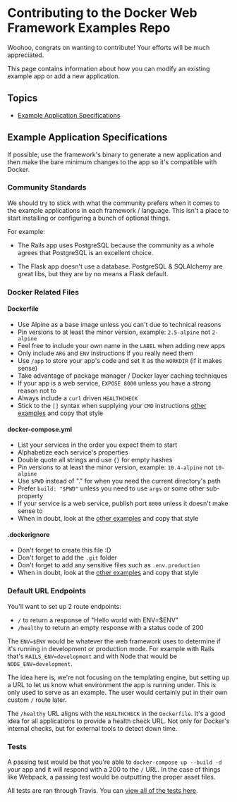 # Contributing to the Docker Web Framework Examples Repo

Woohoo, congrats on wanting to contribute! Your efforts will be much appreciated.

This page contains information about how you can modify an existing example app
or add a new application.

## Topics

- [Example Application Specifications](#example-application-specifications)

## Example Application Specifications

If possible, use the framework's binary to generate a new application and then
make the bare minimum changes to the app so it's compatible with Docker.

### Community Standards

We should try to stick with what the community prefers when it comes to the
example applications in each framework / language. This isn't a place to start
installing or configuring a bunch of optional things.

For example:

- The Rails app uses PostgreSQL because the community as a whole agrees that
PostgreSQL is an excellent choice.

- The Flask app doesn't use a database. PostgreSQL &amp; SQLAlchemy are great
libs, but they are by no means a Flask default.

### Docker Related Files

#### Dockerfile

- Use Alpine as a base image unless you can't due to technical reasons
- Pin versions to at least the minor version, example: `2.5-alpine` not `2-alpine`
- Feel free to include your own name in the `LABEL` when adding new apps
- Only include `ARG` and `ENV` instructions if you really need them
- Use `/app` to store your app's code and set it as the `WORKDIR` (if it makes sense)
- Take advantage of package manager / Docker layer caching techniques
- If your app is a web service, `EXPOSE 8000` unless you have a strong reason not to
- Always include a `curl` driven `HEALTHCHECK`
- Stick to the `[]` syntax when supplying your `CMD` instructions
[other examples](https://github.com/nickjj/docker-web-framework-examples/blob/master/rails/Dockerfile)
and copy that style

#### docker-compose.yml

- List your services in the order you expect them to start
- Alphabetize each service's properties
- Double quote all strings and use `{}` for empty hashes
- Pin versions to at least the minor version, example: `10.4-alpine` not `10-alpine`
- Use `$PWD` instead of "." for when you need the current directory's path
- Prefer `build: "$PWD"` unless you need to use `args` or some other sub-property
- If your service is a web service, publish port `8000` unless it doesn't make sense to
- When in doubt, look at the
[other examples](https://github.com/nickjj/docker-web-framework-examples/blob/master/rails/docker-compose.yml)
and copy that style

#### .dockerignore

- Don't forget to create this file :D
- Don't forget to add the `.git` folder
- Don't forget to add any sensitive files such as `.env.production`
- When in doubt, look at the
[other examples](https://github.com/nickjj/docker-web-framework-examples/blob/master/rails/.dockerignore)
and copy that style

### Default URL Endpoints

You'll want to set up 2 route endpoints:

- `/` to return a response of "Hello world with ENV=$ENV"
- `/healthy` to return an empty response with a status code of 200

The `ENV=$ENV` would be whatever the web framework uses to determine if it's
running in development or production mode. For example with Rails that's
`RAILS_ENV=development` and with Node that would be `NODE_ENV=development`.

The idea here is, we're not focusing on the templating engine, but setting up
a URL to let us know what environment the app is running under. This is only
used to serve as an example. The user would certainly put in their own
custom `/` route later.

The `/healthy` URL aligns with the `HEALTHCHECK` in the `Dockerfile`. It's a
good idea for all applications to provide a health check URL. Not only for
Docker's internal checks, but for external tools to detect down time.

### Tests

A passing test would be that you're able to `docker-compose up --build -d` your
app and it will respond with a 200 to the `/` URL. In the case of things like
Webpack, a passing test would be outputting the proper asset files.

All tests are ran through Travis. You can
[view all of the tests here](https://github.com/nickjj/docker-web-framework-examples/blob/master/.travis.yml).
